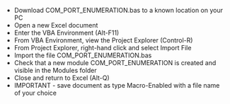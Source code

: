 - Download COM_PORT_ENUMERATION.bas to a known location on your PC  
- Open a new Excel document   
- Enter the VBA Environment (Alt-F11)  
- From VBA Environment, view the Project Explorer (Control-R)  
- From Project Explorer, right-hand click and select Import File  
- Import the file COM_PORT_ENUMERATION.bas 
- Check that a new module COM_PORT_ENUMERATION is created and visible in the Modules folder 
- Close and return to Excel (Alt-Q)  
- IMPORTANT - save document as type Macro-Enabled with a file name of your choice  
